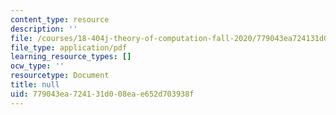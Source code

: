 ```yaml
---
content_type: resource
description: ''
file: /courses/18-404j-theory-of-computation-fall-2020/779043ea724131d008eae652d703938f_MIT18_404f20_lec11.pdf
file_type: application/pdf
learning_resource_types: []
ocw_type: ''
resourcetype: Document
title: null
uid: 779043ea-7241-31d0-08ea-e652d703938f
---
```

